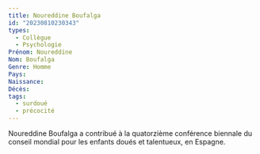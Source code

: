 ```yaml
---
title: Noureddine Boufalga 
id: "20230810230343"
types:
  - Collègue
  - Psychologie
Prénom: Noureddine
Nom: Boufalga
Genre: Homme
Pays: 
Naissance: 
Décès: 
tags:
  - surdoué
  - précocité
---
```


Noureddine Boufalga a contribué à la quatorzième conférence biennale du conseil mondial pour les enfants doués et talentueux, en Espagne.  
